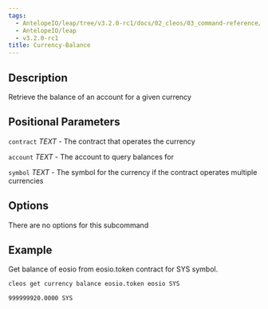 ```yaml
---
tags:
  - AntelopeIO/leap/tree/v3.2.0-rc1/docs/02_cleos/03_command-reference/get/currency-balance.md
  - AntelopeIO/leap
  - v3.2.0-rc1
title: Currency-Balance
---
```

## Description

Retrieve the balance of an account for a given currency

## Positional Parameters
`contract` _TEXT_ - The contract that operates the currency

`account` _TEXT_ - The account to query balances for

`symbol` _TEXT_ - The symbol for the currency if the contract operates multiple currencies

## Options
There are no options for this subcommand

## Example
Get balance of eosio from eosio.token contract for SYS symbol. 

```sh
cleos get currency balance eosio.token eosio SYS
```
```console
999999920.0000 SYS
```
